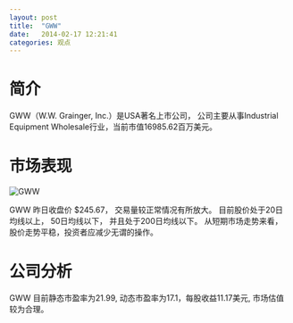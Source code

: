 ```yaml
---
layout: post
title:  "GWW"
date:   2014-02-17 12:21:41
categories: 观点
---
```


# 简介
GWW（W.W. Grainger, Inc.）是USA著名上市公司，
公司主要从事Industrial Equipment Wholesale行业，当前市值16985.62百万美元。

# 市场表现

![GWW](http://finviz.com/chart.ashx?t=GWW&ty=c&ta=1&p=d&s=l)

GWW 昨日收盘价 $245.67，
交易量较正常情况有所放大。
目前股价处于20日均线以上，
50日均线以下，
并且处于200日均线以下。
从短期市场走势来看，
股价走势平稳，投资者应减少无谓的操作。

# 公司分析
GWW 目前静态市盈率为21.99, 动态市盈率为17.1，每股收益11.17美元,
市场估值较为合理。
